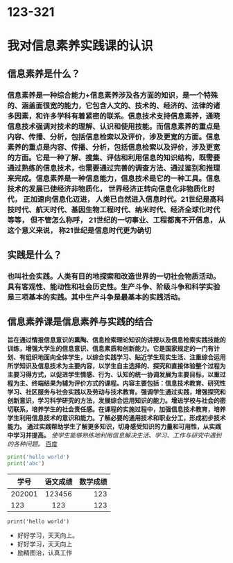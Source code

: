 # 123-321
# 我对信息素养实践课的认识
## 信息素养是什么？
### 信息素养是一种综合能力+信息素养涉及各方面的知识，是一个特殊的、涵盖面很宽的能力，它包含人文的、技术的、经济的、法律的诸多因素，和许多学科有着紧密的联系。信息技术支持信息素养，通晓信息技术强调对技术的理解、认识和使用技能。而信息素养的重点是内容、传播、分析，包括信息检索以及评价，涉及更宽的方面。信息素养的重点是内容、传播、分析，包括信息检索以及评价，涉及更宽的方面。它是一种了解、搜集、评估和利用信息的知识结构，既需要通过熟练的信息技术，也需要通过完善的调查方法、通过鉴别和推理来完成。信息素养是一种信息能力，信息技术是它的一种工具。信息技术的发展已使经济非物质化， 世界经济正转向信息化非物质化时代， 正加速向信息化迈进， 人类已自然进入信息时代。21世纪是高科技时代、航天时代、基因生物工程时代、纳米时代、经济全球化时代等等， 但不管怎么称呼， 21世纪的一切事业、工程都离不开信息， 从这个意义来说， 称21世纪是信息时代更为确切
## 实践是什么？
### 也叫社会实践。人类有目的地探索和改造世界的一切社会物质活动。具有客观性、能动性和社会历史性。生产斗争、阶级斗争和科学实验是三项基本的实践。其中生产斗争是最基本的实践活动。
## 信息素养课是信息素养与实践的结合
**旨在通过情报信息意识的熏陶、信息检索理论知识的讲授以及信息检索实践技能的训练，增强大学生的信息意识、信息素质和创新能力。它是国家规定的一门有计划、有组织地面向全体学生，以综合实践学习、贴近学生现实生活、注重综合运用所学知识及信息技术为主要内容，以学生自主选择的、探究和直接体验整个过程为主要习得方式，以促进学生情感、行为、认知的统一协调发展为主要目标，以重过程为主、终端结果为辅为评价方式的课程。内容主要包括：信息技术教育、研究性学习、社区服务与社会实践以及劳动与技术教育。强调学生通过实践，增强探究和创新意识，学习科学研究的方法，发展综合运用知识的能力。增进学校与社会的密切联系，培养学生的社会责任感。在课程的实施过程中，加强信息技术教育，培养学生利用信息技术的意识和能力。了解必要的通用技术和职业分工，形成初步技术能力。
通过实践帮助学生了解更多知识，切身感受知识的力量和可用性，从实践中学习并提高。**
*使学生能够熟练地利用信息解决生活、学习、工作与研究中遇到的各种问题。*
[百度](https://www.baidu.com)
 ```python
print('hello world')
print('abc')
 ```
| 学号   | 语文成绩 | 数学成绩 |
| ------ | :------: | -------: |
| 202001 |  123456  |  123     |
|   123  |    123   |  123     |

`print('hello world')`
- 好好学习，天天向上。
- 好好学习，天天向上
- 励精图治，认真工作












